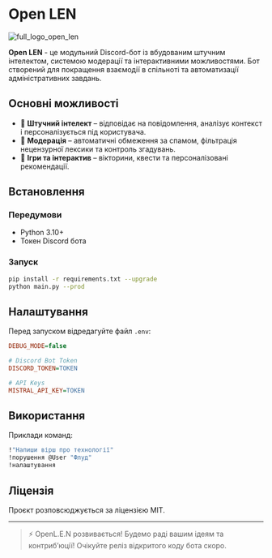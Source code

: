 # Open LEN

![full_logo_open_len](https://github.com/user-attachments/assets/6f1274e1-9f8d-484c-acbf-379dd97be285)


**Open LEN** - це модульний Discord-бот із вбудованим штучним інтелектом, системою модерації та інтерактивними можливостями. Бот створений для покращення взаємодії в спільноті та автоматизації адміністративних завдань.

## Основні можливості
- 🔹 **Штучний інтелект** – відповідає на повідомлення, аналізує контекст і персоналізується під користувача.
- 🔹 **Модерація** – автоматичні обмеження за спамом, фільтрація нецензурної лексики та контроль згадувань.
- 🔹 **Ігри та інтерактив** – вікторини, квести та персоналізовані рекомендації.

## Встановлення
### Передумови
- Python 3.10+
- Токен Discord бота

### Запуск
```bash
pip install -r requirements.txt --upgrade
python main.py --prod
```

## Налаштування
Перед запуском відредагуйте файл `.env`:
```ini
DEBUG_MODE=false

# Discord Bot Token
DISCORD_TOKEN=TOKEN

# API Keys
MISTRAL_API_KEY=TOKEN
```

## Використання
Приклади команд:
```bash
!"Напиши вірш про технології"
!порушення @User "Флуд"
!налаштування
```

## Ліцензія
Проєкт розповсюджується за ліцензією MIT.

---

> ⚡ OpenL.E.N розвивається! Будемо раді вашим ідеям та контриб’юції!
> Очікуйте реліз відкритого коду бота скоро.

